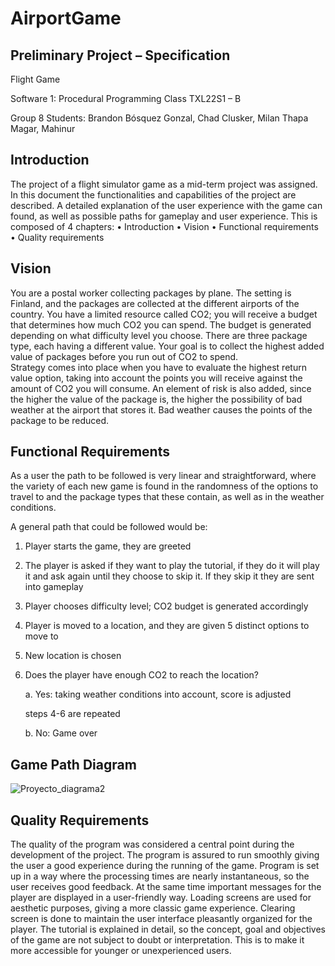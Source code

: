 # AirportGame
## Preliminary Project – Specification 
Flight Game 
 
Software 1: Procedural Programming 
Class TXL22S1 – B 
 
Group 8
Students: Brandon Bósquez Gonzal, Chad Clusker, Milan Thapa Magar, Mahinur 

## Introduction 

The project of a flight simulator game as a mid-term project was assigned. In this document the functionalities and capabilities of the project are described. A detailed explanation of the user experience with the game can found, as well as possible paths for gameplay and user experience. 
This is composed of 4 chapters: 
•	Introduction 
•	Vision 
•	Functional requirements 
•	Quality requirements 

## Vision

You are a postal worker collecting packages by plane. The setting is Finland, and the packages are collected at the different airports of the country. You have a limited resource called CO2; you will receive a budget that determines how much CO2 you can spend. The budget is generated depending on what difficulty level you choose. There are three package type, each having a different value. Your goal is to collect the highest added value of packages before you run out of CO2 to spend.  
Strategy comes into place when you have to evaluate the highest return value option, taking into account the points you will receive against the amount of CO2 you will consume. An element of risk is also added, since the higher the value of the package is, the higher the possibility of bad weather at the airport that stores it. Bad weather causes the points of the package to be reduced. 

## Functional Requirements

As a user the path to be followed is very linear and straightforward, where the variety of each new game is found in the randomness of the options to travel to and the package types that these contain, as well as in the weather conditions.

A general path that could be followed would be:
1.	Player starts the game, they are greeted
2.	The player is asked if they want to play the tutorial, if they do it will play it and ask again until they choose to skip it. If they skip it they are sent into gameplay
3.	Player chooses difficulty level; CO2 budget is generated accordingly
4.	Player is moved to a location, and they are given 5 distinct options to move to
5.	New location is chosen
6.	Does the player have enough CO2 to reach the location?

    a.	Yes: taking weather conditions into account, score is adjusted

       steps 4-6 are repeated

    b.	No: Game over
    
## Game Path Diagram

![Proyecto_diagrama2](https://user-images.githubusercontent.com/111736314/195540758-d2629372-8e15-42e9-9bba-4d0df40aef62.png)

## Quality Requirements

The quality of the program was considered a central point during the development of the project. The program is assured to run smoothly giving the user a good experience during the running of the game.
Program is set up in a way where the processing times are nearly instantaneous, so the user receives good feedback.  At the same time important messages for the player are displayed in a user-friendly way. Loading screens are used for aesthetic purposes, giving a more classic game experience. Clearing screen is done to maintain the user interface pleasantly organized for the player.
The tutorial is explained in detail, so the concept, goal and objectives of the game are not subject to doubt or interpretation. This is to make it more accessible for younger or unexperienced users.

